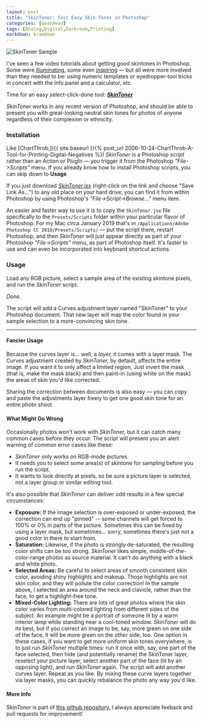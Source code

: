 ```yaml
---
layout: post
title: "SkinToner: Fast Easy Skin Tones in Photoshop"
categories: [GearHead]
tags: [Analog,Digital,Darkroom,Printing]
markdown: kramdown
---
```


<img alt="SkinToner Sample" src="https://www.botzilla.com/img/pix2019/skinTonerBJRK7403ocs.jpg" class="align-center"  />

I've seen a few video tutorials about getting good skintones in Photoshop. Some were [illuminating,](https://youtu.be/Wvr8LCSuFjE) some even [inspiring](https://youtu.be/yMjb7sMiAsg) &mdash; but all were more involved than they needed to be: using numeric templates or eyedropper-tool tricks in concert with the info panel and a calculator, etc.

Time for an easy select-click-done tool: <a href="https://www.botzilla.com/blog/archives/SkinToner.jsx"><strong><em>SkinToner</em></strong></a>

<!--more-->
_SkinToner_ works in any recent version of Photoshop, and should be able to present you with great-looking neutral skin tones for photos of anyone regardless of their complexion or ethnicity.

### Installation

Like [ChartThrob,]({{ site.baseurl }}{% post_url 2006-10-24-ChartThrob-A-Tool-for-Printing-Digital-Negatives %}) *SkinToner* is a Photoshop _script_ rather than an Action or PlugIn &mdash; you trigger it from the Photoshop _"File->Scripts"_ menu. If you already know how to install Photoshop scripts, you can skip down to **Usage**

If you just download <a href="https://www.botzilla.com/blog/archives/SkinToner.jsx">_SkinToner.jsx_</a> (right-click on the link and choose "Save Link As...") to any old place on your hard drive, you can find it from within Photoshop by using Photoshop's _"File->Script->Browse..."_ menu item.

An easier and faster way to use it is to copy the `SkinToner.jsx` file specifically to the `Presets/Scripts` folder within your particular flavor of Photoshop. For my Mac circa January 2019 that's in `/Applications/Adobe Photoshop CC 2019/Presets/Scripts/` &mdash;  put the script there, restart Photoshop, and then _SkinToner_ will just appear directly as part of your Photoshop _"File->Scripts"_ menu, as part of Photoshop itself. It's faster to use and can even be incorporated into keyboard shortcut actions.

### Usage

Load any RGB picture, select a sample area of the existing skintone pixels, and run the _SkinToner_ script.

_Done._

The script will add a Curves adjustment layer named "SkinToner" to your Photoshop document. That new layer will map the color found in your sample selection to a more-convincing skin tone.

----

#### Fancier Usage

Because the curves layer is... well, a _layer,_ it comes with a layer mask. The Curves adjustment created by _SkinToner,_ by default, affects the entire image. If you want it to only affect a limited region, Just invert the mask (that is, make the mask black) and then paint-in (using white on the mask) the areas of skin you'd like corrected.

Sharing the correction between documents is also easy &mdash; you can copy and paste the adjustments layer freely to get one good skin tone for an entire photo shoot.

#### What Might Go Wrong

Occasionally photos won't work with _SkinToner,_ but it can catch many common cases before they occur. The script will present you an alert warning of common error cases like these:

* _SkinToner_ only works on RGB-mode pictures.
* It needs you to select some area(s) of skintone for sampling before you run the script.
* It wants to look directly at pixels, so be sure a picture layer is selected, not a layer group or similar editing tool.

It's also possible that _SkinToner_ can deliver odd results in a few special circumstances:

* **Exposure:** If the image selection is over-exposed or under-exposed, the correction can end up "pinned" -- some channels will get forced to 100% or 0% in parts of the picture. Sometimes this can be fixed by using a layer mask, but sometimes... sorry, sometimes there's just not a good color in there to start from.
* **Saturation:** Likewise, if the photo is strongly de-saturated, the resulting color shifts can be too strong. _SkinToner_ likes simple, middle-of-the-color-range photos as source material. It can't do anything with a black and white photo.
* **Selected Areas:** Be careful to select areas of smooth consistent skin color, avoiding shiny highlights and makeup. Those highlights are not skin color, and they will pollute the color correction! In the sample above, I selected an area around the neck and clavicle, rather than the face, to get a highlight-free tone.
* **Mixed-Color Lighting:** There are lots of great photos where the skin color varies from multi-colored lighting from different sides of the subject. An example might be a portrait of someone lit by a warm interior lamp while standing near a cool-toned window. _SkinToner_ will do its best, but if you correct an image to be, say, more green on one side of the face, it will be more green on the _other_ side, too. One option in these cases, if you want to get more uniform skin tones everywhere, is to just run _SkinToner_ multiple times: run it once with, say, one part of the face selected, then hide (and potentially rename) the SkinToner layer, reselect your picture layer, select another part of the face (lit by an opposing light), and run _SkinToner_ again. The script will add another curves layer. Repeat as you like. By mixing these curve layers together via layer masks, you can quickly rebalance the photo any way you'd like.

#### More Info

_SkinToner_ is part of [this github repository.](https://github.com/joker-b/PhotoshopScripts) I always appreciate feeback and pull requests for improvement!


